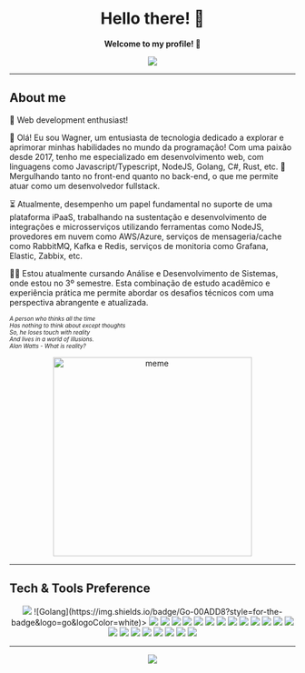 <h1 align="center">Hello there! 👋</h1>
<p align="center"><b>Welcome to my profile! 🚀</b></p>


<p align="center">
  <a href="https://www.linkedin.com/in/wagner-rodrigues-dev">
    <img src="https://img.shields.io/badge/LinkedIn-blue?style=flat&logo=linkedin&labelColor=blue">
  </a>
</p>

---

<h2>About me</h2>

🚀 Web development enthusiast!

👋 Olá! Eu sou Wagner, um entusiasta de tecnologia dedicado a explorar e aprimorar minhas habilidades no mundo da programação! Com uma paixão desde 2017, tenho me especializado em desenvolvimento web, com linguagens como Javascript/Typescript, NodeJS, Golang, C#, Rust, etc.
🤿 Mergulhando tanto no front-end quanto no back-end, o que me permite atuar como um desenvolvedor fullstack.

⏳ Atualmente, desempenho um papel fundamental no suporte de uma plataforma iPaaS, trabalhando na sustentação e desenvolvimento de integrações e microsserviços utilizando ferramentas como NodeJS, provedores em nuvem como AWS/Azure, serviços de mensageria/cache como RabbitMQ, Kafka e Redis, serviços de monitoria como Grafana, Elastic, Zabbix, etc.

🧑‍🎓 Estou atualmente cursando Análise e Desenvolvimento de Sistemas, onde estou no 3º semestre. Esta combinação de estudo acadêmico e experiência prática me permite abordar os desafios técnicos com uma perspectiva abrangente e atualizada.

<p align="right" style="font-size: 10px; text-align: justify;">
  <i style="font-size: 10px; text-align: justify;">
    A person who thinks all the time<br>
    Has nothing to think about except thoughts<br>
    So, he loses touch with reality<br>
    And lives in a world of illusions.<br>
    Alan Watts - What is reality?
  </i>
</p>

<p align="center">
  <img src="https://pbs.twimg.com/media/EZVGdFmXkAEyIg5.jpg" alt="meme" width="350px" height="auto" />
</p>

---

<h2>Tech & Tools Preference</h2>

<p align="center">
  <img src = "https://img.shields.io/badge/HTML5-E34F26?style=for-the-badge&logo=html5&logoColor=white">
  ![Golang](https://img.shields.io/badge/Go-00ADD8?style=for-the-badge&logo=go&logoColor=white)>
  <img src = "https://img.shields.io/badge/CSS3-1572B6?style=for-the-badge&logo=css3&logoColor=white">
  <img src = "https://img.shields.io/badge/JavaScript-F7DF1E?style=for-the-badge&logo=javascript&logoColor=black">
  <img src = "https://img.shields.io/badge/Node.js-43853D?style=for-the-badge&logo=node.js&logoColor=white">
  <img src = "https://img.shields.io/badge/npm-CB3837?style=for-the-badge&logo=npm&logoColor=white">
  <img src = "https://img.shields.io/badge/Yarn-2C8EBB?style=for-the-badge&logo=yarn&logoColor=white">
  <img src = "https://img.shields.io/badge/Express.js-000000?style=for-the-badge&logo=express&logoColor=white">
  <img src = "https://img.shields.io/badge/TypeScript-007ACC?style=for-the-badge&logo=typescript&logoColor=white">
  <img src = "https://img.shields.io/badge/C%23-239120?style=for-the-badge&logo=c-sharp&logoColor=white">
  <img src = "https://img.shields.io/badge/PHP-777BB4?style=for-the-badge&logo=php&logoColor=white">
  <img src = "https://img.shields.io/badge/React-20232A?style=for-the-badge&logo=react&logoColor=61DAFB">
  <img src = "https://img.shields.io/badge/React_Native-20232A?style=for-the-badge&logo=react&logoColor=61DAFB">
  <img src = "https://img.shields.io/badge/Bootstrap-563D7C?style=for-the-badge&logo=bootstrap&logoColor=white">
  <img src = "https://img.shields.io/badge/styled--components-DB7093?style=for-the-badge&logo=styled-components&logoColor=white">
  <img src = "https://img.shields.io/badge/React_Router-CA4245?style=for-the-badge&logo=react-router&logoColor=white">
  <img src = "https://img.shields.io/badge/MySQL-00000F?style=for-the-badge&logo=mysql&logoColor=white">
  <img src = "https://img.shields.io/badge/MongoDB-4EA94B?style=for-the-badge&logo=mongodb&logoColor=white">
  <img src = "https://img.shields.io/badge/SQLite-07405E?style=for-the-badge&logo=sqlite&logoColor=white">
  <img src = "https://img.shields.io/badge/Heroku-430098?style=for-the-badge&logo=heroku&logoColor=white">
  <img src = "https://img.shields.io/badge/Visual_Studio_2019-5C2D91?style=for-the-badge&logo=visual%20studio&logoColor=white">
  <img src = "https://img.shields.io/badge/next.js-000000?style=for-the-badge&logo=next.js&logoColor=white">
  <img src = "https://img.shields.io/badge/Git-F05032?style=for-the-badge&logo=git&logoColor=white">
 </p>
 
---
  
<p align="center">
    <img src="https://github-readme-stats.vercel.app/api?username=jsGolden">
</p>

</p>
